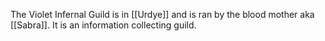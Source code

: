 The Violet Infernal Guild is in [[Urdye]] and is ran by the blood mother aka [[Sabra]]. It is an information collecting guild.